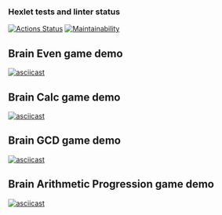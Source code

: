 ### Hexlet tests and linter status

[![Actions Status](https://github.com/gleboss-redfab/python-project-49/workflows/hexlet-check/badge.svg)](https://github.com/gleboss-redfab/python-project-49/actions) [![Maintainability](https://api.codeclimate.com/v1/badges/c95d285d23eef7c0f9a6/maintainability)](https://codeclimate.com/github/gleboss-redfab/python-project-49/maintainability)

## Brain Even game demo

[![asciicast](https://asciinema.org/a/586635.svg)](https://asciinema.org/a/586635)

## Brain Calc game demo

[![asciicast](https://asciinema.org/a/t8EhkpWQGUNA7hA5c2A3QDGFZ.svg)](https://asciinema.org/a/t8EhkpWQGUNA7hA5c2A3QDGFZ)

## Brain GCD game demo

[![asciicast](https://asciinema.org/a/X8XqHE31ZtwEfmDiBtFxzM0FZ.svg)](https://asciinema.org/a/X8XqHE31ZtwEfmDiBtFxzM0FZ)

## Brain Arithmetic Progression game demo

[![asciicast](https://asciinema.org/a/56og02SbjmDDWgZ62wUywSrwL.svg)](https://asciinema.org/a/56og02SbjmDDWgZ62wUywSrwL)
